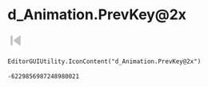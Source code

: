 # d_Animation.PrevKey@2x
![](/img/d_Animation.PrevKey@2x.png)

``` CSharp
EditorGUIUtility.IconContent("d_Animation.PrevKey@2x")
```
```
-6229856987248980021
```
